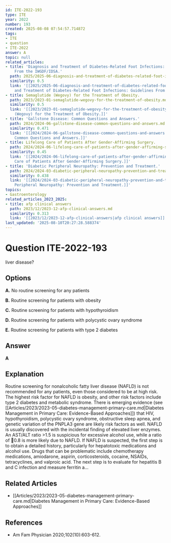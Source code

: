 ```yaml
---
id: ITE-2022-193
type: ITE
year: 2022
number: 193
created: 2025-08-08 07:54:57.714872
tags:
- ITE
- question
- ITE-2022
answer: A
topic: null
related_articles:
- title: 'Diagnosis and Treatment of Diabetes-Related Foot Infections: Guidelines
    From the IWGDF/IDSA.'
  path: 2025/2025-06-diagnosis-and-treatment-of-diabetes-related-foot-infections.md
  similarity: 0.5
  link: '[[2025/2025-06-diagnosis-and-treatment-of-diabetes-related-foot-infections|Diagnosis
    and Treatment of Diabetes-Related Foot Infections: Guidelines From the IWGDF/IDSA.]]'
- title: Semaglutide (Wegovy) for the Treatment of Obesity.
  path: 2023/2023-01-semaglutide-wegovy-for-the-treatment-of-obesity.md
  similarity: 0.5
  link: '[[2023/2023-01-semaglutide-wegovy-for-the-treatment-of-obesity|Semaglutide
    (Wegovy) for the Treatment of Obesity.]]'
- title: 'Gallstone Disease: Common Questions and Answers.'
  path: 2024/2024-06-gallstone-disease-common-questions-and-answers.md
  similarity: 0.471
  link: '[[2024/2024-06-gallstone-disease-common-questions-and-answers|Gallstone Disease:
    Common Questions and Answers.]]'
- title: Lifelong Care of Patients After Gender-Affirming Surgery.
  path: 2024/2024-06-lifelong-care-of-patients-after-gender-affirming-surgery.md
  similarity: 0.45
  link: '[[2024/2024-06-lifelong-care-of-patients-after-gender-affirming-surgery|Lifelong
    Care of Patients After Gender-Affirming Surgery.]]'
- title: 'Diabetic Peripheral Neuropathy: Prevention and Treatment.'
  path: 2024/2024-03-diabetic-peripheral-neuropathy-prevention-and-treatment.md
  similarity: 0.438
  link: '[[2024/2024-03-diabetic-peripheral-neuropathy-prevention-and-treatment|Diabetic
    Peripheral Neuropathy: Prevention and Treatment.]]'
topics:
- Gastroenterology
related_articles_2023_2025:
- title: afp clinical answers
  path: 2023/12/2023-12-afp-clinical-answers.md
  similarity: 0.313
  link: '[[2023/12/2023-12-afp-clinical-answers|afp clinical answers]]'
last_updated: '2025-08-10T20:27:28.588374'
---
```


# Question ITE-2022-193

liver disease?

## Options

**A.** No routine screening for any patients

**B.** Routine screening for patients with obesity

**C.** Routine screening for patients with hypothyroidism

**D.** Routine screening for patients with polycystic ovary syndrome

**E.** Routine screening for patients with type 2 diabetes

## Answer

**A**

## Explanation

Routine screening for nonalcoholic fatty liver disease (NAFLD) is not recommended for any patients, even
those considered to be at high risk. The highest risk factor for NAFLD is obesity, and other risk factors
include type 2 diabetes and metabolic syndrome. There is emerging evidence (see [[Articles/2023/2023-05-diabetes-management-primary-care.md|Diabetes Management in Primary Care: Evidence-Based Approaches]]) that HIV, hypothyroidism,
polycystic ovary syndrome, obstructive sleep apnea, and genetic variation of the PNPLA3 gene are likely
risk factors as well. NAFLD is usually discovered with the incidental finding of elevated liver enzymes.
An AST/ALT ratio >1.5 is suspicious for excessive alcohol use, while a ratio of 0.8 is more likely due
to NAFLD.
If NAFLD is suspected, the first step is to obtain a detailed history, particularly for hepatotoxic
medications and alcohol use. Drugs that can be problematic include chemotherapy medications,
amiodarone, aspirin, corticosteroids, cocaine, NSAIDs, tetracyclines, and valproic acid. The next step is
to evaluate for hepatitis B and C infection and measure ferritin a...



## Related Articles

- [[Articles/2023/2023-05-diabetes-management-primary-care.md|Diabetes Management in Primary Care: Evidence-Based Approaches]]

## References

- Am Fam Physician  2020;102(10):603-612.
